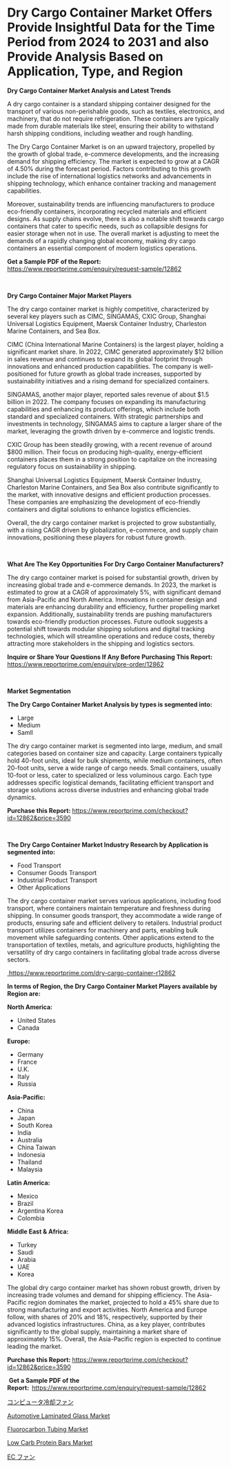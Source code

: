 <p><h1>Dry Cargo Container Market Offers Provide Insightful Data for the Time Period from 2024 to 2031 and also Provide Analysis Based on Application, Type, and Region</h1></p><p><strong>Dry Cargo Container Market Analysis and Latest Trends</strong></p>
<p><p>A dry cargo container is a standard shipping container designed for the transport of various non-perishable goods, such as textiles, electronics, and machinery, that do not require refrigeration. These containers are typically made from durable materials like steel, ensuring their ability to withstand harsh shipping conditions, including weather and rough handling.</p><p>The Dry Cargo Container Market is on an upward trajectory, propelled by the growth of global trade, e-commerce developments, and the increasing demand for shipping efficiency. The market is expected to grow at a CAGR of 4.50% during the forecast period. Factors contributing to this growth include the rise of international logistics networks and advancements in shipping technology, which enhance container tracking and management capabilities.</p><p>Moreover, sustainability trends are influencing manufacturers to produce eco-friendly containers, incorporating recycled materials and efficient designs. As supply chains evolve, there is also a notable shift towards cargo containers that cater to specific needs, such as collapsible designs for easier storage when not in use. The overall market is adjusting to meet the demands of a rapidly changing global economy, making dry cargo containers an essential component of modern logistics operations.</p></p>
<p><strong>Get a Sample PDF of the Report:&nbsp;</strong> <a href="https://www.reportprime.com/enquiry/request-sample/12862">https://www.reportprime.com/enquiry/request-sample/12862</a></p>
<p>&nbsp;</p>
<p><strong>Dry Cargo Container Major Market Players</strong></p>
<p><p>The dry cargo container market is highly competitive, characterized by several key players such as CIMC, SINGAMAS, CXIC Group, Shanghai Universal Logistics Equipment, Maersk Container Industry, Charleston Marine Containers, and Sea Box.</p><p>CIMC (China International Marine Containers) is the largest player, holding a significant market share. In 2022, CIMC generated approximately $12 billion in sales revenue and continues to expand its global footprint through innovations and enhanced production capabilities. The company is well-positioned for future growth as global trade increases, supported by sustainability initiatives and a rising demand for specialized containers.</p><p>SINGAMAS, another major player, reported sales revenue of about $1.5 billion in 2022. The company focuses on expanding its manufacturing capabilities and enhancing its product offerings, which include both standard and specialized containers. With strategic partnerships and investments in technology, SINGAMAS aims to capture a larger share of the market, leveraging the growth driven by e-commerce and logistic trends.</p><p>CXIC Group has been steadily growing, with a recent revenue of around $800 million. Their focus on producing high-quality, energy-efficient containers places them in a strong position to capitalize on the increasing regulatory focus on sustainability in shipping.</p><p>Shanghai Universal Logistics Equipment, Maersk Container Industry, Charleston Marine Containers, and Sea Box also contribute significantly to the market, with innovative designs and efficient production processes. These companies are emphasizing the development of eco-friendly containers and digital solutions to enhance logistics efficiencies.</p><p>Overall, the dry cargo container market is projected to grow substantially, with a rising CAGR driven by globalization, e-commerce, and supply chain innovations, positioning these players for robust future growth.</p></p>
<p>&nbsp;</p>
<p><strong>What Are The Key Opportunities For Dry Cargo Container Manufacturers?</strong></p>
<p><p>The dry cargo container market is poised for substantial growth, driven by increasing global trade and e-commerce demands. In 2023, the market is estimated to grow at a CAGR of approximately 5%, with significant demand from Asia-Pacific and North America. Innovations in container design and materials are enhancing durability and efficiency, further propelling market expansion. Additionally, sustainability trends are pushing manufacturers towards eco-friendly production processes. Future outlook suggests a potential shift towards modular shipping solutions and digital tracking technologies, which will streamline operations and reduce costs, thereby attracting more stakeholders in the shipping and logistics sectors.</p></p>
<p><strong>Inquire or Share Your Questions If Any Before Purchasing This Report:</strong> <a href="https://www.reportprime.com/enquiry/pre-order/12862">https://www.reportprime.com/enquiry/pre-order/12862</a></p>
<p>&nbsp;</p>
<p><strong>Market Segmentation</strong></p>
<p><strong>The Dry Cargo Container Market Analysis by types is segmented into:</strong></p>
<p><ul><li>Large</li><li>Medium</li><li>Samll</li></ul></p>
<p><p>The dry cargo container market is segmented into large, medium, and small categories based on container size and capacity. Large containers typically hold 40-foot units, ideal for bulk shipments, while medium containers, often 20-foot units, serve a wide range of cargo needs. Small containers, usually 10-foot or less, cater to specialized or less voluminous cargo. Each type addresses specific logistical demands, facilitating efficient transport and storage solutions across diverse industries and enhancing global trade dynamics.</p></p>
<p><strong>Purchase this Report:&nbsp;</strong><a href="https://www.reportprime.com/checkout?id=12862&price=3590">https://www.reportprime.com/checkout?id=12862&price=3590</a></p>
<p>&nbsp;</p>
<p><strong>The Dry Cargo Container Market Industry Research by Application is segmented into:</strong></p>
<p><ul><li>Food Transport</li><li>Consumer Goods Transport</li><li>Industrial Product Transport</li><li>Other Applications</li></ul></p>
<p><p>The dry cargo container market serves various applications, including food transport, where containers maintain temperature and freshness during shipping. In consumer goods transport, they accommodate a wide range of products, ensuring safe and efficient delivery to retailers. Industrial product transport utilizes containers for machinery and parts, enabling bulk movement while safeguarding contents. Other applications extend to the transportation of textiles, metals, and agriculture products, highlighting the versatility of dry cargo containers in facilitating global trade across diverse sectors.</p></p>
<p><a href="https://www.reportprime.com/dry-cargo-container-r12862">&nbsp;https://www.reportprime.com/dry-cargo-container-r12862</a></p>
<p><strong>In terms of Region, the Dry Cargo Container Market Players available by Region are:</strong></p>
<p>
    <p> <strong> North America: </strong>
        <ul>
            <li>United States</li>
            <li>Canada</li>
        </ul>
        </p> 
    <p> <strong> Europe: </strong>
        <ul>
            <li>Germany</li>
            <li>France</li>
            <li>U.K.</li>
            <li>Italy</li>
            <li>Russia</li>
        </ul>
        </p> 
    <p> <strong> Asia-Pacific: </strong>
        <ul>
            <li>China</li>
            <li>Japan</li>
            <li>South Korea</li>
            <li>India</li>
            <li>Australia</li>
            <li>China Taiwan</li>
            <li>Indonesia</li>
            <li>Thailand</li>
            <li>Malaysia</li>
        </ul>
        </p> 
    <p> <strong> Latin America: </strong>
        <ul>
            <li>Mexico</li>
            <li>Brazil</li>
            <li>Argentina Korea</li>
            <li>Colombia</li>
        </ul>
        </p> 
    <p> <strong> Middle East & Africa: </strong>
        <ul>
            <li>Turkey</li>
            <li>Saudi</li>
            <li>Arabia</li>
            <li>UAE</li>
            <li>Korea</li>
        </ul>
    </p>
    </p>
<p><p>The global dry cargo container market has shown robust growth, driven by increasing trade volumes and demand for shipping efficiency. The Asia-Pacific region dominates the market, projected to hold a 45% share due to strong manufacturing and export activities. North America and Europe follow, with shares of 20% and 18%, respectively, supported by their advanced logistics infrastructures. China, as a key player, contributes significantly to the global supply, maintaining a market share of approximately 15%. Overall, the Asia-Pacific region is expected to continue leading the market.</p></p>
<p><strong>Purchase this Report: </strong><a href="https://www.reportprime.com/checkout?id=12862&price=3590">https://www.reportprime.com/checkout?id=12862&price=3590</a></p>
<p>&nbsp;<strong>Get a Sample PDF of the Report:&nbsp;&nbsp;</strong><a href="https://www.reportprime.com/enquiry/request-sample/12862">https://www.reportprime.com/enquiry/request-sample/12862</a></p>
<p><strong></strong></p>
<p><p><a href="https://medium.com/@dfg5fff/%E3%82%B3%E3%83%B3%E3%83%94%E3%83%A5%E3%83%BC%E3%82%BF%E5%86%B7%E5%8D%B4%E3%83%95%E3%82%A1%E3%83%B3%E5%B8%82%E5%A0%B4%E3%81%AE%E3%82%A4%E3%83%B3%E3%82%B5%E3%82%A4%E3%83%88-%E5%B8%82%E5%A0%B4%E8%A3%BD%E5%93%81%E3%81%8A%E3%82%88%E3%81%B3%E5%9C%B0%E5%9F%9F%E5%88%86%E6%9E%90-2024%E5%B9%B4%E3%81%8B%E3%82%892031%E5%B9%B4%E3%81%BE%E3%81%A7%E3%81%AE%E4%BA%88%E6%B8%AC-bd4f85ee7ca7">コンピュータ冷却ファン</a></p><p><a href="https://www.linkedin.com/pulse/automotive-laminated-glass-market-industry-landscape-growth-4swxe?trackingId=zxYRH95RT3CEzgPj76YIDg%3D%3D">Automotive Laminated Glass Market</a></p><p><a href="https://issuu.com/reportprime-2/docs/fluorocarbon-tubing-market-size-203_2dce350562f311">Fluorocarbon Tubing Market</a></p><p><a href="https://www.linkedin.com/pulse/global-low-carb-protein-bars-market-analysis-trends-forecasts-vdrhe?trackingId=ykTFIoYUQwO4dVc8LeldxA%3D%3D">Low Carb Protein Bars Market</a></p><p><a href="https://medium.com/@dfg5fff/ec-fans-market-%E3%81%AE%E3%82%B0%E3%83%AD%E3%83%BC%E3%83%90%E3%83%AB%E5%B8%82%E5%A0%B4%E6%A6%82%E8%A6%81%E3%81%AF-%E4%B8%96%E7%95%8C%E3%81%8A%E3%82%88%E3%81%B3%E4%B8%BB%E8%A6%81%E5%B8%82%E5%A0%B4%E3%81%AB%E3%81%8A%E3%81%91%E3%82%8B%E6%A5%AD%E7%95%8C%E3%81%AB%E5%BD%B1%E9%9F%BF%E3%82%92%E4%B8%8E%E3%81%88%E3%82%8B%E4%B8%BB%E8%A6%81%E3%81%AA%E3%83%88%E3%83%AC%E3%83%B3%E3%83%89%E3%81%AB%E3%81%A4%E3%81%84%E3%81%A6-%E7%8B%AC%E8%87%AA%E3%81%AE%E8%A6%96%E7%82%B9%E3%82%92%E6%8F%90%E4%BE%9B%E3%81%97%E3%81%BE%E3%81%99-28d46f3b5e44">EC ファン</a></p></p>